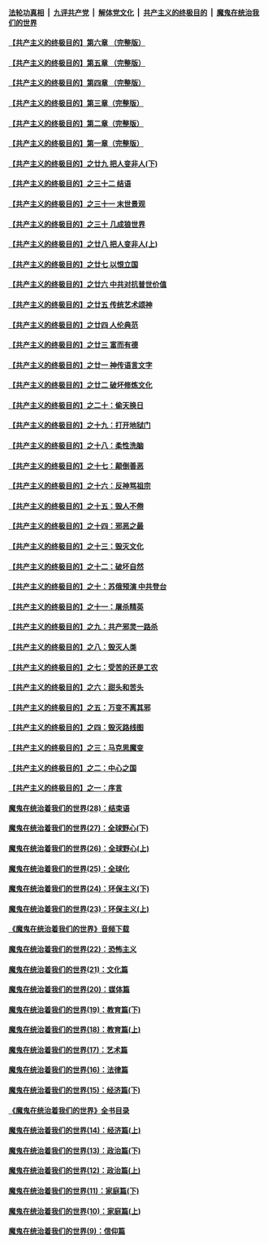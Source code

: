 

####  [法轮功真相](../../../../basic/blob/master/README.md?t=06050531) &nbsp;|&nbsp; [九评共产党](../../../../9ping.md/blob/master/README.md?t=06050531) &nbsp;|&nbsp; [解体党文化](../../../../jtdwh.md/blob/master/README.md?t=06050531)  &nbsp;|&nbsp; [共产主义的终极目的](../../../../gczydzjmd.md/blob/master/README.md?t=06050531) &nbsp;|&nbsp; [魔鬼在统治我们的世界](../../../../mgztzwmdsj.md/blob/master/README.md?t=06050531) 

#### [【共产主义的终极目的】第六章 （完整版）](../pages/nsc422/n11428913.md?t=06050531) 

#### [【共产主义的终极目的】第五章 （完整版）](../pages/nsc422/n11428912.md?t=06050531) 

#### [【共产主义的终极目的】第四章 （完整版）](../pages/nsc422/n11428907.md?t=06050531) 

#### [【共产主义的终极目的】第三章（完整版）](../pages/nsc422/n11428848.md?t=06050531) 

#### [【共产主义的终极目的】第二章（完整版）](../pages/nsc422/n11428831.md?t=06050531) 

#### [【共产主义的终极目的】第一章（完整版）](../pages/nsc422/n11417651.md?t=06050531) 

#### [【共产主义的终极目的】之廿九 把人变非人(下)](../pages/nsc422/n11344140.md?t=06050531) 

#### [【共产主义的终极目的】之三十二 结语](../pages/nsc422/n11360535.md?t=06050531) 

#### [【共产主义的终极目的】之三十一 末世景观](../pages/nsc422/n11351129.md?t=06050531) 

#### [【共产主义的终极目的】之三十 几成狼世界](../pages/nsc422/n11348280.md?t=06050531) 

#### [【共产主义的终极目的】之廿八 把人变非人(上)](../pages/nsc422/n11340492.md?t=06050531) 

#### [【共产主义的终极目的】之廿七 以恨立国](../pages/nsc422/n11336944.md?t=06050531) 

#### [【共产主义的终极目的】之廿六 中共对抗普世价值](../pages/nsc422/n11324785.md?t=06050531) 

#### [【共产主义的终极目的】之廿五 传统艺术颂神](../pages/nsc422/n11296396.md?t=06050531) 

#### [【共产主义的终极目的】之廿四 人伦典范](../pages/nsc422/n11296397.md?t=06050531) 

#### [【共产主义的终极目的】之廿三 富而有德](../pages/nsc422/n11283598.md?t=06050531) 

#### [【共产主义的终极目的】之廿一 神传语言文字](../pages/nsc422/n11263265.md?t=06050531) 

#### [【共产主义的终极目的】之廿二 破坏修炼文化](../pages/nsc422/n11245728.md?t=06050531) 

#### [【共产主义的终极目的】之二十：偷天换日](../pages/nsc422/n11238846.md?t=06050531) 

#### [【共产主义的终极目的】之十九：打开地狱门](../pages/nsc422/n11206376.md?t=06050531) 

#### [【共产主义的终极目的】之十八：柔性洗脑](../pages/nsc422/n11199994.md?t=06050531) 

#### [【共产主义的终极目的】之十七：颠倒善恶](../pages/nsc422/n11179782.md?t=06050531) 

#### [【共产主义的终极目的】之十六：反神骂祖宗](../pages/nsc422/n11166798.md?t=06050531) 

#### [【共产主义的终极目的】之十五：毁人不倦](../pages/nsc422/n11166792.md?t=06050531) 

#### [【共产主义的终极目的】之十四：邪恶之最](../pages/nsc422/n11150249.md?t=06050531) 

#### [【共产主义的终极目的】之十三：毁灭文化](../pages/nsc422/n11135227.md?t=06050531) 

#### [【共产主义的终极目的】之十二：破坏自然](../pages/nsc422/n11135214.md?t=06050531) 

#### [【共产主义的终极目的】之十：苏俄预演 中共登台](../pages/nsc422/n11118424.md?t=06050531) 

#### [【共产主义的终极目的】之十一：屠杀精英](../pages/nsc422/n11118442.md?t=06050531) 

#### [【共产主义的终极目的】之九：共产邪灵一路杀](../pages/nsc422/n11114139.md?t=06050531) 

#### [【共产主义的终极目的】之八：毁灭人类](../pages/nsc422/n11108503.md?t=06050531) 

#### [【共产主义的终极目的】之七：受苦的还是工农](../pages/nsc422/n11101809.md?t=06050531) 

#### [【共产主义的终极目的】之六：甜头和苦头](../pages/nsc422/n11096971.md?t=06050531) 

#### [【共产主义的终极目的】之五：万变不离其邪](../pages/nsc422/n11091285.md?t=06050531) 

#### [【共产主义的终极目的】之四：毁灭路线图](../pages/nsc422/n11086284.md?t=06050531) 

#### [【共产主义的终极目的】之三：马克思魔变](../pages/nsc422/n11061941.md?t=06050531) 

#### [【共产主义的终极目的】之二：中心之国](../pages/nsc422/n11047728.md?t=06050531) 

#### [【共产主义的终极目的】之一：序言](../pages/nsc422/n11086077.md?t=06050531) 

#### [魔鬼在统治着我们的世界(28)：结束语](../pages/nsc422/n10936246.md?t=06050531) 

#### [魔鬼在统治着我们的世界(27)：全球野心(下)](../pages/nsc422/n10928319.md?t=06050531) 

#### [魔鬼在统治着我们的世界(26)：全球野心(上)](../pages/nsc422/n10900318.md?t=06050531) 

#### [魔鬼在统治着我们的世界(25)：全球化](../pages/nsc422/n10788205.md?t=06050531) 

#### [魔鬼在统治着我们的世界(24)：环保主义(下)](../pages/nsc422/n10695307.md?t=06050531) 

#### [魔鬼在统治着我们的世界(23)：环保主义(上)](../pages/nsc422/n10688613.md?t=06050531) 

#### [《魔鬼在统治着我们的世界》音频下载](../pages/nsc422/n10635553.md?t=06050531) 

#### [魔鬼在统治着我们的世界(22)：恐怖主义](../pages/nsc422/n10614727.md?t=06050531) 

#### [魔鬼在统治着我们的世界(21)：文化篇](../pages/nsc422/n10597706.md?t=06050531) 

#### [魔鬼在统治着我们的世界(20)：媒体篇](../pages/nsc422/n10586579.md?t=06050531) 

#### [魔鬼在统治着我们的世界(19)：教育篇(下)](../pages/nsc422/n10564808.md?t=06050531) 

#### [魔鬼在统治着我们的世界(18)：教育篇(上)](../pages/nsc422/n10526970.md?t=06050531) 

#### [魔鬼在统治着我们的世界(17)：艺术篇](../pages/nsc422/n10499093.md?t=06050531) 

#### [魔鬼在统治着我们的世界(16)：法律篇](../pages/nsc422/n10485969.md?t=06050531) 

#### [魔鬼在统治着我们的世界(15)：经济篇(下)](../pages/nsc422/n10469975.md?t=06050531) 

#### [《魔鬼在统治着我们的世界》全书目录](../pages/nsc422/n10464261.md?t=06050531) 

#### [魔鬼在统治着我们的世界(14)：经济篇(上)](../pages/nsc422/n10457370.md?t=06050531) 

#### [魔鬼在统治着我们的世界(13)：政治篇(下)](../pages/nsc422/n10448270.md?t=06050531) 

#### [魔鬼在统治着我们的世界(12)：政治篇(上)](../pages/nsc422/n10444576.md?t=06050531) 

#### [魔鬼在统治着我们的世界(11)：家庭篇(下)](../pages/nsc422/n10440961.md?t=06050531) 

#### [魔鬼在统治着我们的世界(10)：家庭篇(上)](../pages/nsc422/n10435448.md?t=06050531) 

#### [魔鬼在统治着我们的世界(9)：信仰篇](../pages/nsc422/n10432159.md?t=06050531) 

